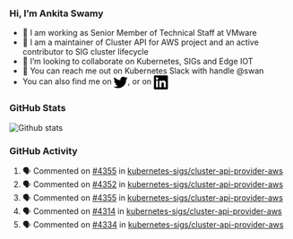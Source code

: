### Hi, I’m Ankita Swamy

- 💼 I am working as Senior Member of Technical Staff at VMware
- 👀 I am a maintainer of Cluster API for AWS project and an active contributor to SIG cluster lifecycle
- 💞️ I’m looking to collaborate on Kubernetes, SIGs and Edge IOT
- 💬 You can reach me out on Kubernetes Slack with handle @swan
- You can also find me on <a href="https://twitter.com/SwamyAnkita" target="blank"><img align="center" src="https://raw.githubusercontent.com/Ankitasw/Ankitasw/master/svg/twitter.svg" alt="Ankitasw" height="25" width="25" color="#1DA1f2" /></a>, or on <a href="https://www.linkedin.com/in/Ankitaswamy/" target="blank"><img align="center" src="https://raw.githubusercontent.com/Ankitasw/Ankitasw/master/svg/linkedin.svg" alt="Ankitasw" height="25" width="25" /></a>

### GitHub Stats
![Github stats](https://github-readme-stats.vercel.app/api?username=Ankitasw&count_private=true&show_icons=true&theme=tokyonight)

### GitHub Activity 
<!--START_SECTION:activity-->
1. 🗣 Commented on [#4355](https://github.com/kubernetes-sigs/cluster-api-provider-aws/issues/4355) in [kubernetes-sigs/cluster-api-provider-aws](https://github.com/kubernetes-sigs/cluster-api-provider-aws)
2. 🗣 Commented on [#4352](https://github.com/kubernetes-sigs/cluster-api-provider-aws/issues/4352) in [kubernetes-sigs/cluster-api-provider-aws](https://github.com/kubernetes-sigs/cluster-api-provider-aws)
3. 🗣 Commented on [#4355](https://github.com/kubernetes-sigs/cluster-api-provider-aws/issues/4355) in [kubernetes-sigs/cluster-api-provider-aws](https://github.com/kubernetes-sigs/cluster-api-provider-aws)
4. 🗣 Commented on [#4314](https://github.com/kubernetes-sigs/cluster-api-provider-aws/issues/4314) in [kubernetes-sigs/cluster-api-provider-aws](https://github.com/kubernetes-sigs/cluster-api-provider-aws)
5. 🗣 Commented on [#4334](https://github.com/kubernetes-sigs/cluster-api-provider-aws/issues/4334) in [kubernetes-sigs/cluster-api-provider-aws](https://github.com/kubernetes-sigs/cluster-api-provider-aws)
<!--END_SECTION:activity-->
